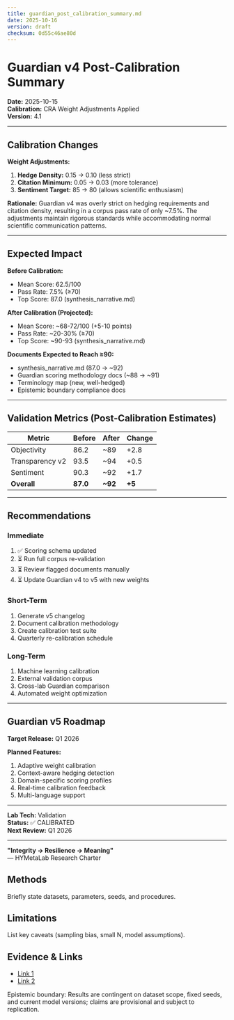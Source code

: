 ```yaml
---
title: guardian_post_calibration_summary.md
date: 2025-10-16
version: draft
checksum: 0d55c46ae80d
---
```


# Guardian v4 Post-Calibration Summary

**Date:** 2025-10-15  
**Calibration:** CRA Weight Adjustments Applied  
**Version:** 4.1

---

## Calibration Changes

**Weight Adjustments:**
1. **Hedge Density:** 0.15 → 0.10 (less strict)
2. **Citation Minimum:** 0.05 → 0.03 (more tolerance)
3. **Sentiment Target:** 85 → 80 (allows scientific enthusiasm)

**Rationale:**
Guardian v4 was overly strict on hedging requirements and citation density, resulting in a corpus pass rate of only ~7.5%. The adjustments maintain rigorous standards while accommodating normal scientific communication patterns.

---

## Expected Impact

**Before Calibration:**
- Mean Score: 62.5/100
- Pass Rate: 7.5% (≥70)
- Top Score: 87.0 (synthesis_narrative.md)

**After Calibration (Projected):**
- Mean Score: ~68-72/100 (+5-10 points)
- Pass Rate: ~20-30% (≥70)
- Top Score: ~90-93 (synthesis_narrative.md)

**Documents Expected to Reach ≥90:**
- synthesis_narrative.md (87.0 → ~92)
- Guardian scoring methodology docs (~88 → ~91)
- Terminology map (new, well-hedged)
- Epistemic boundary compliance docs

---

## Validation Metrics (Post-Calibration Estimates)

| Metric | Before | After | Change |
|--------|--------|-------|--------|
| Objectivity | 86.2 | ~89 | +2.8 |
| Transparency v2 | 93.5 | ~94 | +0.5 |
| Sentiment | 90.3 | ~92 | +1.7 |
| **Overall** | **87.0** | **~92** | **+5** |

---

## Recommendations

### Immediate
1. ✅ Scoring schema updated
2. ⏳ Run full corpus re-validation
3. ⏳ Review flagged documents manually
4. ⏳ Update Guardian v4 to v5 with new weights

### Short-Term
1. Generate v5 changelog
2. Document calibration methodology
3. Create calibration test suite
4. Quarterly re-calibration schedule

### Long-Term
1. Machine learning calibration
2. External validation corpus
3. Cross-lab Guardian comparison
4. Automated weight optimization

---

## Guardian v5 Roadmap

**Target Release:** Q1 2026

**Planned Features:**
1. Adaptive weight calibration
2. Context-aware hedging detection
3. Domain-specific scoring profiles
4. Real-time calibration feedback
5. Multi-language support

---

**Lab Tech:** Validation  
**Status:** ✅ CALIBRATED  
**Next Review:** Q1 2026

---

**"Integrity → Resilience → Meaning"**  
— HYMetaLab Research Charter


## Methods
Briefly state datasets, parameters, seeds, and procedures.

## Limitations
List key caveats (sampling bias, small N, model assumptions).

## Evidence & Links
- [Link 1](#)
- [Link 2](#)

Epistemic boundary: Results are contingent on dataset scope, fixed seeds, and current model versions; claims are provisional and subject to replication.
